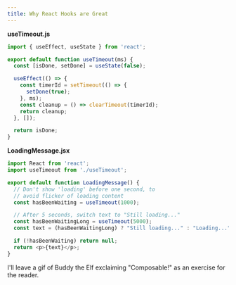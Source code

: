 ```yaml
---
title: Why React Hooks are Great
---
```


**useTimeout.js**

```javascript
import { useEffect, useState } from 'react';

export default function useTimeout(ms) {
  const [isDone, setDone] = useState(false);

  useEffect(() => {
    const timerId = setTimeout(() => {
      setDone(true);
    }, ms);
    const cleanup = () => clearTimeout(timerId);
    return cleanup;
  }, []);

  return isDone;
}
```

**LoadingMessage.jsx**
```javascript
import React from 'react';
import useTimeout from './useTimeout';

export default function LoadingMessage() {
  // Don't show 'loading' before one second, to
  // avoid flicker of loading content
  const hasBeenWaiting = useTimeout(1000);

  // After 5 seconds, switch text to "Still loading..."
  const hasBeenWaitingLong = useTimeout(5000);
  const text = (hasBeenWaitingLong) ? "Still loading..." : "Loading...";

  if (!hasBeenWaiting) return null;
  return <p>{text}</p>;
}
```

I'll leave a gif of Buddy the Elf exclaiming "Composable!"
as an exercise for the reader.

